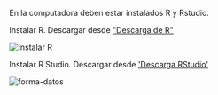 En la computadora deben estar instalados R y Rstudio.

Instalar R. Descargar desde ["Descarga de R"](https://cran.r-project.org/bin/windows/base/)

![Instalar R](/probabilidad/figs/descarga_r.gif)

Instalar R Studio. Descargar desde ['Descarga RStudio'](https://www.rstudio.com/products/rstudio/download/#download)

![forma-datos](/probabilidad/figs/descarga_rstudio.gif)
